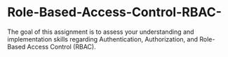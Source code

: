 # Role-Based-Access-Control-RBAC-
The goal of this assignment is to assess your understanding and implementation skills regarding Authentication, Authorization, and Role-Based Access Control (RBAC). 
